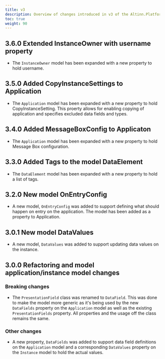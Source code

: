 ```yaml
---
title: v3
description: Overview of changes introduced in v3 of the Altinn.Platform.Storage.Interface package.
toc: true
weight: 90
---
```


## 3.6.0 Extended InstanceOwner with username property
- The `InstanceOwner` model has been expanded with a new property to hold username.

## 3.5.0 Added CopyInstanceSettings to Application
- The `Application` model has been expanded with a new property to hold CopyInstanceSetting. 
  This proerty allows for enabling copying of application and specifies excluded data fields and types.

## 3.4.0 Added MessageBoxConfig to Applicaton

- The `Application` model has been expanded with a new property to hold Message Box configuration.

## 3.3.0 Added Tags to the model DataElement

- The `DataElement` model has been expanded with a new property to hold a list of tags.

## 3.2.0 New model OnEntryConfig

- A new model, `OnEntryConfig` was added to support defining what should happen on entry on the application. The model has been added as a property to Application.

## 3.0.1 New model DataValues

- A new model, `DataValues` was added to support updating data values on the instance.

## 3.0.0 Refactoring and model application/instance model changes

### Breaking changes
- The `PresentationField` class was renamed to `DataField`.
  This was done to make the model more generic as it's being used by the new `DataFields` property on the `Application` model as well as the existing `PresentationFields` property. All properties and the usage off the class remains the same.

### Other changes
- A new property, `DataFields` was added to support data field definitions on the `Application` model and a corresponding `DataValues` property on the `Instance` model to hold the actual values.

